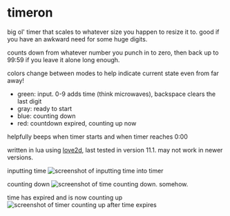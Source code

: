 # timeron

big ol' timer that scales to whatever size you happen to resize it to. good if you have an awkward need for some huge digits.

counts down from whatever number you punch in to zero, then back up to 99:59 if you leave it alone long enough.

colors change between modes to help indicate current state even from far away!
* green: input. 0-9 adds time (think microwaves), backspace clears the last digit
* gray: ready to start
* blue: counting down
* red: countdown expired, counting up now

helpfully beeps when timer starts and when timer reaches 0:00



written in lua using [love2d](https://love2d.org), last tested in version 11.1. may not work in newer versions.


inputting time
![screenshot of inputting time into timer](http://i.imgur.com/4M1bk6f.png)

counting down
![screenshot of time counting down. somehow.](http://i.imgur.com/x3E9yHu.png)

time has expired and is now counting up
![screenshot of timer counting up after time expires](http://i.imgur.com/Ialigpo.png)
